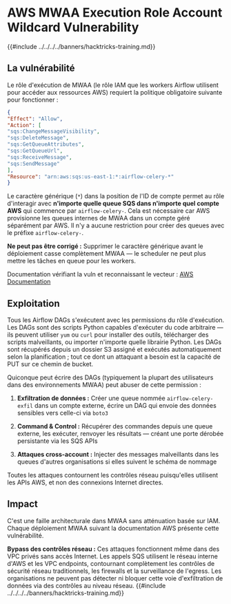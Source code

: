 # AWS MWAA Execution Role Account Wildcard Vulnerability

{{#include ../../../../banners/hacktricks-training.md}}

## La vulnérabilité

Le rôle d'exécution de MWAA (le rôle IAM que les workers Airflow utilisent pour accéder aux ressources AWS) requiert la politique obligatoire suivante pour fonctionner :
```json
{
"Effect": "Allow",
"Action": [
"sqs:ChangeMessageVisibility",
"sqs:DeleteMessage",
"sqs:GetQueueAttributes",
"sqs:GetQueueUrl",
"sqs:ReceiveMessage",
"sqs:SendMessage"
],
"Resource": "arn:aws:sqs:us-east-1:*:airflow-celery-*"
}
```
Le caractère générique (`*`) dans la position de l'ID de compte permet au rôle d'interagir avec **n'importe quelle queue SQS dans n'importe quel compte AWS** qui commence par `airflow-celery-`. Cela est nécessaire car AWS provisionne les queues internes de MWAA dans un compte géré séparément par AWS. Il n'y a aucune restriction pour créer des queues avec le préfixe `airflow-celery-`.

**Ne peut pas être corrigé :** Supprimer le caractère générique avant le déploiement casse complètement MWAA — le scheduler ne peut plus mettre les tâches en queue pour les workers.

Documentation vérifiant la vuln et reconnaissant le vecteur : [AWS Documentation](https://docs.aws.amazon.com/mwaa/latest/userguide/mwaa-create-role.html)

## Exploitation

Tous les Airflow DAGs s'exécutent avec les permissions du rôle d'exécution. Les DAGs sont des scripts Python capables d'exécuter du code arbitraire — ils peuvent utiliser `yum` ou `curl` pour installer des outils, télécharger des scripts malveillants, ou importer n'importe quelle librairie Python. Les DAGs sont récupérés depuis un dossier S3 assigné et exécutés automatiquement selon la planification ; tout ce dont un attaquant a besoin est la capacité de PUT sur ce chemin de bucket.

Quiconque peut écrire des DAGs (typiquement la plupart des utilisateurs dans des environnements MWAA) peut abuser de cette permission :

1. **Exfiltration de données :** Créer une queue nommée `airflow-celery-exfil` dans un compte externe, écrire un DAG qui envoie des données sensibles vers celle-ci via `boto3`

2. **Command & Control :** Récupérer des commandes depuis une queue externe, les exécuter, renvoyer les résultats — créant une porte dérobée persistante via les SQS APIs

3. **Attaques cross-account :** Injecter des messages malveillants dans les queues d'autres organisations si elles suivent le schéma de nommage

Toutes les attaques contournent les contrôles réseau puisqu'elles utilisent les APIs AWS, et non des connexions Internet directes.

## Impact

C'est une faille architecturale dans MWAA sans atténuation basée sur IAM. Chaque déploiement MWAA suivant la documentation AWS présente cette vulnérabilité.

**Bypass des contrôles réseau :** Ces attaques fonctionnent même dans des VPC privés sans accès Internet. Les appels SQS utilisent le réseau interne d'AWS et les VPC endpoints, contournant complètement les contrôles de sécurité réseau traditionnels, les firewalls et la surveillance de l'egress. Les organisations ne peuvent pas détecter ni bloquer cette voie d'exfiltration de données via des contrôles au niveau réseau.
{{#include ../../../../banners/hacktricks-training.md}}
